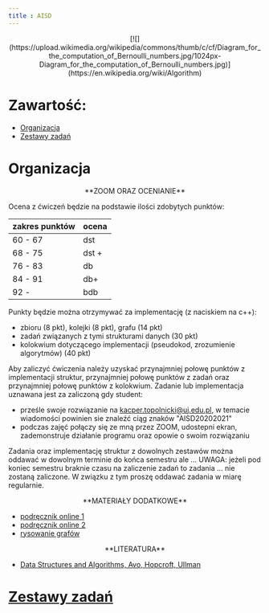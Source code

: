 ```yaml
---
title : AISD
---
```


<center>
[![](https://upload.wikimedia.org/wikipedia/commons/thumb/c/cf/Diagram_for_the_computation_of_Bernoulli_numbers.jpg/1024px-Diagram_for_the_computation_of_Bernoulli_numbers.jpg)](https://en.wikipedia.org/wiki/Algorithm)
</center>



# Zawartość:

* [Organizacja](#organizacja)
* [Zestawy zadań](./0000pl.html)



# Organizacja

<center>
**ZOOM ORAZ OCENIANIE**
</center>

Ocena z ćwiczeń będzie na podstawie ilości zdobytych punktów:

| zakres punktów | ocena |  
|----------------|-------|
| 60 - 67        | dst   |
| 68 - 75        | dst + |
| 76 - 83        | db    |
| 84 - 91        | db+   |
| 92 -           | bdb   |

Punkty będzie można otrzymywać za implementację (z naciskiem na c++):

- zbioru (8 pkt), kolejki (8 pkt), grafu (14 pkt)
- zadań związanych z tymi strukturami danych (30 pkt)
- kolokwium dotyczącego implementacji (pseudokod, zrozumienie
  algorytmów) (40 pkt)

Aby zaliczyć ćwiczenia należy uzyskać przynajmniej połowę punktów
z implementacji struktur, przynajmniej połowę punktów z zadań
oraz przynajmniej połowę punktów z kolokwium. Zadanie lub
implementacja uznawana jest za zaliczoną gdy student:

- prześle swoje rozwiązanie na <kacper.topolnicki@uj.edu.pl>,
  w temacie wiadomości powinien sie znaleźć ciąg znaków 
  "AISD20202021"
- podczas zajęć połączy się ze mną przez ZOOM, udostepni ekran,
  zademonstruje działanie programu oraz opowie o swoim rozwiązaniu

Zadania oraz 
implementację struktur z dowolnych zestawów można oddawać
w dowolnym terminie do końca semestru ale ... 
UWAGA: jeżeli pod koniec semestru braknie czasu na zaliczenie zadań
to zadania ... nie zostaną zaliczone. W związku z tym proszę oddawać 
zadania w miarę regularnie. 

<center>
**MATERIAŁY DODATKOWE**
</center>

- [podręcznik online 1](https://www.programiz.com/dsa/algorithm)
- [podręcznik online 2](https://bradfieldcs.com/algos/)
- [rysowanie grafów](https://www.graphviz.org/pdf/dotguide.pdf)

<center>
**LITERATURA**
</center>

- [Data Structures and Algorithms, Avo, Hopcroft, Ullman](https://onlinelibrary.wiley.com/doi/abs/10.1002/bimj.4710260406)


# [Zestawy zadań](./0000pl.html)


